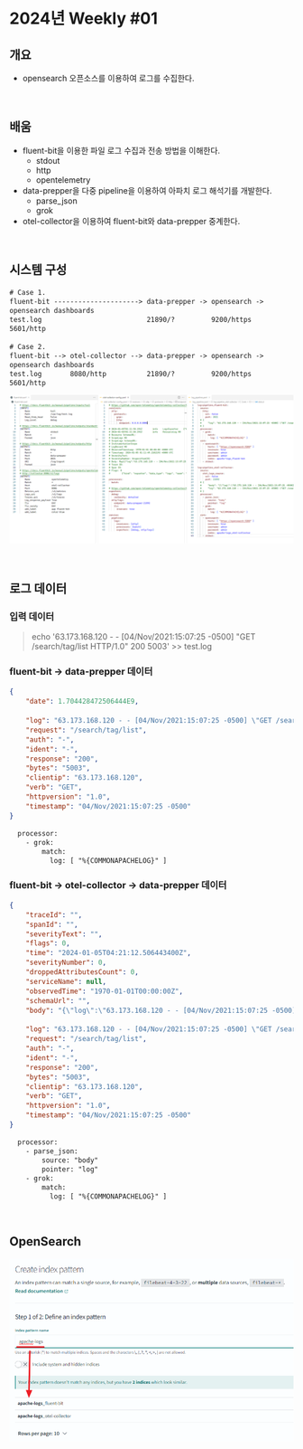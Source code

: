 # 2024년 Weekly #01

## 개요
- opensearch 오픈소스를 이용하여 로그를 수집한다.

<br/>

## 배움
- fluent-bit을 이용한 파일 로그 수집과 전송 방법을 이해한다.
  - stdout
  - http
  - opentelemetry
- data-prepper을 다중 pipeline을 이용하여 아파치 로그 해석기를 개발한다.
  - parse_json
  - grok
- otel-collector을 이용하여 fluent-bit와 data-prepper 중계한다.

<br/>

## 시스템 구성
```
# Case 1.
fluent-bit ---------------------> data-prepper -> opensearch -> opensearch dashboards
test.log                          21890/?         9200/https    5601/http  

# Case 2.
fluent-bit --> otel-collector --> data-prepper -> opensearch -> opensearch dashboards
test.log       8080/http          21890/?         9200/https    5601/http  
```

![](./.images/2024-01-05-13-36-29.png)

<br/>

## 로그 데이터
### 입력 데이터
> echo '63.173.168.120 - - [04/Nov/2021:15:07:25 -0500] "GET /search/tag/list HTTP/1.0" 200 5003' >> test.log

### fluent-bit → data-prepper 데이터
```json
{
    "date": 1.704428472506444E9,

    "log": "63.173.168.120 - - [04/Nov/2021:15:07:25 -0500] \"GET /search/tag/list HTTP/1.0\" 200 5003",
    "request": "/search/tag/list",
    "auth": "-",
    "ident": "-",
    "response": "200",
    "bytes": "5003",
    "clientip": "63.173.168.120",
    "verb": "GET",
    "httpversion": "1.0",
    "timestamp": "04/Nov/2021:15:07:25 -0500"
}
```
```
  processor:
    - grok:
        match:
          log: [ "%{COMMONAPACHELOG}" ]
```

### fluent-bit → otel-collector → data-prepper 데이터
```json
{
    "traceId": "",
    "spanId": "",
    "severityText": "",
    "flags": 0,
    "time": "2024-01-05T04:21:12.506443400Z",
    "severityNumber": 0,
    "droppedAttributesCount": 0,
    "serviceName": null,
    "observedTime": "1970-01-01T00:00:00Z",
    "schemaUrl": "",
    "body": "{\"log\":\"63.173.168.120 - - [04/Nov/2021:15:07:25 -0500] \\\"GET /search/tag/list HTTP/1.0\\\" 200 5003\"}",

    "log": "63.173.168.120 - - [04/Nov/2021:15:07:25 -0500] \"GET /search/tag/list HTTP/1.0\" 200 5003",
    "request": "/search/tag/list",
    "auth": "-",
    "ident": "-",
    "response": "200",
    "bytes": "5003",
    "clientip": "63.173.168.120",
    "verb": "GET",
    "httpversion": "1.0",
    "timestamp": "04/Nov/2021:15:07:25 -0500"
}
```
```
  processor:
    - parse_json:
        source: "body"
        pointer: "log"
    - grok:
        match:
          log: [ "%{COMMONAPACHELOG}" ]
```

<br/>

## OpenSearch
![](./.images/2024-01-05-13-38-12.png)

